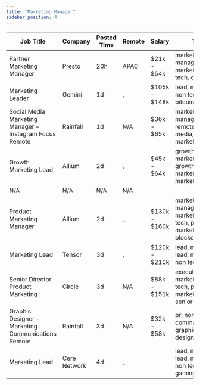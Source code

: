 ```yaml
---
title: "Marketing Manager"
sidebar_position: 4
---
```


| Job Title | Company | Posted Time | Remote | Salary | Tags | Apply Link |
|-----------|---------|-------------|--------|--------|------|------------|
| Partner Marketing Manager | Presto | 20h | APAC | $21k - $54k | marketing manager, marketing, non tech, crypto | [Apply](https://web3.career/partner-marketing-manager-presto/100368) |
| Marketing Leader | Gemini | 1d | , | $105k - $148k | lead, marketing, non tech, bitcoin, crypto | [Apply](https://web3.career/marketing-leader-gemini/100365) |
| Social Media Marketing Manager – Instagram Focus Remote | Rainfall | 1d | N/A | $36k - $65k | marketing manager, remote, social media, non tech, marketing | [Apply](https://web3.career/social-media-marketing-manager-instagram-focus-remote-rainfall/100344) |
| Growth Marketing Lead | Allium | 2d | , | $45k - $64k | growth marketing, growth, lead, marketing lead, marketing | [Apply](https://web3.career/growth-marketing-lead-allium/100334) |
| N/A | N/A | N/A | N/A |  |  | [Apply](https://web3.career/metana) |
| Product Marketing Manager | Allium | 2d | , | $130k - $160k | marketing manager, marketing, non tech, product marketing, blockchain | [Apply](https://web3.career/product-marketing-manager-allium/100333) |
| Marketing Lead | Tensor | 3d | , | $120k - $210k | lead, marketing lead, marketing, non tech, crypto | [Apply](https://web3.career/marketing-lead-tensor/100300) |
| Senior Director Product Marketing | Circle | 3d | N/A | $88k - $151k | executive, marketing, non tech, product marketing, senior | [Apply](https://web3.career/senior-director-product-marketing-circle/100267) |
| Graphic Designer – Marketing Communications Remote | Rainfall | 3d | N/A | $32k - $58k | pr, non tech, communications, graphic designer, remote | [Apply](https://web3.career/graphic-designer-marketing-communications-remote-rainfall/100255) |
| Marketing Lead | Cere Network | 4d | , |  | lead, marketing lead, marketing, non tech, gaming | [Apply](https://web3.career/marketing-lead-cere-network/78887) |
